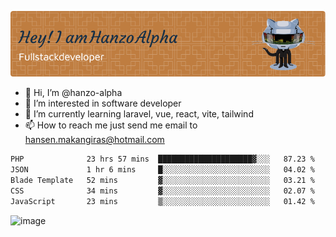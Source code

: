 ![Header](./github-header-image.png)

- 👋 Hi, I’m @hanzo-alpha
- 👀 I’m interested in software developer
- 🌱 I’m currently learning laravel, vue, react, vite, tailwind
- 📫 How to reach me just send me email to hansen.makangiras@hotmail.com 

<!---
hanzo-alpha/hanzo-alpha is a ✨ special ✨ repository because its `README.md` (this file) appears on your GitHub profile.
You can click the Preview link to take a look at your changes.
--->

<!--START_SECTION:waka-->

```txt
PHP              23 hrs 57 mins  █████████████████████▓░░░   87.23 %
JSON             1 hr 6 mins     █░░░░░░░░░░░░░░░░░░░░░░░░   04.02 %
Blade Template   52 mins         ▓░░░░░░░░░░░░░░░░░░░░░░░░   03.21 %
CSS              34 mins         ▓░░░░░░░░░░░░░░░░░░░░░░░░   02.07 %
JavaScript       23 mins         ▒░░░░░░░░░░░░░░░░░░░░░░░░   01.42 %
```

<!--END_SECTION:waka-->

![image](https://github.com/hanzo-alpha/hanzo-alpha/assets/111342797/c4bd2977-6123-4017-8652-6e166259b484)

